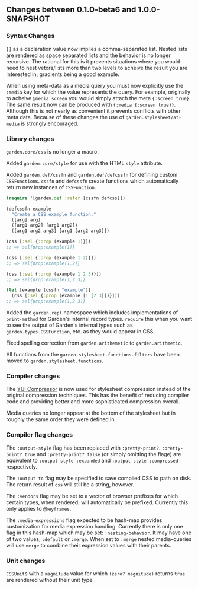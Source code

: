 ## Changes between 0.1.0-beta6 and 1.0.0-SNAPSHOT

### Syntax Changes

`[]` as a declaration value now implies a comma-separated list. Nested
lists are rendered as space separated lists and the behavior is no longer
recursive. The rational for this is it prevents situations where you
would need to nest vetors/lists more than two levels to acheive the
result you are interested in; gradients being a good example.

When using meta-data as a media query you must now explicitly use the
`:media` key for which the value represents the query. For example,
originally to acheive `@media screen` you would simply attach the meta
`{:screen true}`. The same result now can be produced with `{:media
{:screen true}}`. Although this is not nearly as convenient it
prevents conflicts with other meta data. Because of these changes the
use of `garden.stylesheet/at-media` is strongly encouraged.

### Library changes

`garden.core/css` is no longer a macro.

Added `garden.core/style` for use with the HTML `style` attribute. 

Added `garden.def/cssfn` and `garden.def/defcssfn` for defining custom
`CSSFunction`s. `cssfn` and `defcssfn` create functions which
automatically return new instances of `CSSFunction`.

```clojure
(require '[garden.def :refer [cssfn defcss]])

(defcssfn example
  "Create a CSS example function."
  ([arg] arg)
  ([arg1 arg2] [arg1 arg2])
  ([arg1 arg2 arg3] [arg1 [arg2 arg3]])

(css [:sel {:prop (example 1)}])
;; => sel{prop:example(1)}

(css [:sel {:prop (example 1 2)}])
;; => sel{prop:example(1,2)}

(css [:sel {:prop (example 1 2 3)}])
;; => sel{prop:example(1,2 3)}

(let [example (cssfn "example")]
  (css [:sel {:prop (example [1 [2 3]])}]))
;; => sel{prop:example(1,2 3)}
```

Added the `garden.repl` namespace which includes implementations of
`print-method` for Garden's internal record types. `require` this when
you want to see the output of Garden's internal types such as
`garden.types.CSSFunction`, etc. as they would appear in CSS.

Fixed spelling correction from `garden.arithemetic` to
`garden.arithmetic`.

All functions from the `garden.stylesheet.functions.filters` have been
moved to `garden.stylesheet.functions`.

### Compiler changes

The [YUI Compressor](https://github.com/yui/yuicompressor) is now used
for stylesheet compression instead of the original compression
techniques. This has the benefit of reducing compiler code and
providing better and more sophisticated compression overall.

Media queries no longer appear at the bottom of the stylesheet but in
roughly the same order they were defined in.

### Compiler flag changes

The `:output-style` flag has been replaced with `:pretty-print?`.
`:pretty-print? true` and `:pretty-print? false` (or simply omitting
the flage) are equivalent to `:output-style :expanded` and
`:output-style :compressed` respectively.

The `:output-to` flag may be specified to save complied CSS to path on
disk. The return result of `css` will still be a string, however.

The `:vendors` flag may be set to a vector of browser prefixes for
which certain types, when rendered, will automatically be prefixed.
Currently this only applies to `@keyframes`.

The `:media-expressions` flag expected to be hash-map provides
customization for media expression handling. Currently there is only
one flag in this hash-map which may be set: `:nesting-behavior`. It
may have one of two values, `:default` or `:merge`. When set to
`:merge` nested media-queries will use `merge` to combine their
expression values with their parents.

### Unit changes 

`CSSUnit`s with a `magnitude` value for which `(zero? magnitude)`
returns `true` are rendered without their unit type.
